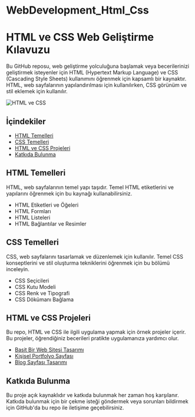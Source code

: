 # WebDevelopment_Html_Css

# HTML ve CSS Web Geliştirme Kılavuzu

Bu GitHub reposu, web geliştirme yolculuğuna başlamak veya becerilerinizi geliştirmek isteyenler için HTML (Hypertext Markup Language) ve CSS (Cascading Style Sheets) kullanımını öğrenmek için kapsamlı bir kaynaktır. HTML, web sayfalarının yapılandırılması için kullanılırken, CSS görünüm ve stil eklemek için kullanılır.

![HTML ve CSS](html-css.png)

## İçindekiler

- [HTML Temelleri](#html-temelleri)
- [CSS Temelleri](#css-temelleri)
- [HTML ve CSS Projeleri](#html-ve-css-projeleri)
- [Katkıda Bulunma](#katkıda-bulunma)

## HTML Temelleri

HTML, web sayfalarının temel yapı taşıdır. Temel HTML etiketlerini ve yapılarını öğrenmek için bu kaynağı kullanabilirsiniz.

- HTML Etiketleri ve Öğeleri
- HTML Formları
- HTML Listeleri
- HTML Bağlantılar ve Resimler

## CSS Temelleri

CSS, web sayfalarını tasarlamak ve düzenlemek için kullanılır. Temel CSS konseptlerini ve stil oluşturma tekniklerini öğrenmek için bu bölümü inceleyin.

- CSS Seçicileri
- CSS Kutu Modeli
- CSS Renk ve Tipografi
- CSS Dökümanı Bağlama

## HTML ve CSS Projeleri

Bu repo, HTML ve CSS ile ilgili uygulama yapmak için örnek projeler içerir. Bu projeler, öğrendiğiniz becerileri pratikte uygulamanıza yardımcı olur.

- [Basit Bir Web Sitesi Tasarımı](projects/simple-website)
- [Kişisel Portfolyo Sayfası](projects/personal-portfolio)
- [Blog Sayfası Tasarımı](projects/blog-page)

## Katkıda Bulunma

Bu proje açık kaynaklıdır ve katkıda bulunmak her zaman hoş karşılanır. Katkıda bulunmak için bir çekme isteği göndermek veya sorunları bildirmek için GitHub'da bu repo ile iletişime geçebilirsiniz.
